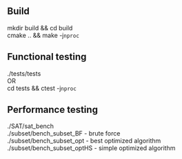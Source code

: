  ## Build
mkdir build && cd build  
cmake .. && make -j`nproc`  

## Functional testing
./tests/tests  
OR  
cd tests && ctest -j`nproc`  


## Performance testing
./SAT/sat_bench  
./subset/bench_subset_BF    - brute force  
./subset/bench_subset_opt   - best optimized algorithm  
./subset/bench_subset_optHS - simple optimized algorithm
